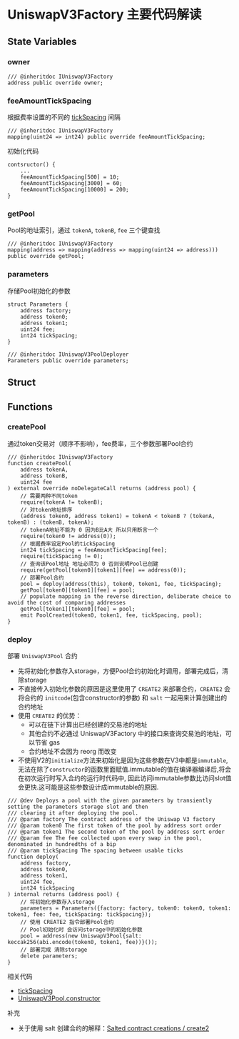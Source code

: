 # UniswapV3Factory 主要代码解读

## State Variables

### owner

```solidity
/// @inheritdoc IUniswapV3Factory
address public override owner;
```

### feeAmountTickSpacing

根据费率设置的不同的 [tickSpacing](./UniswapV3Pool.md#tickSpacing) 间隔

```solidity
/// @inheritdoc IUniswapV3Factory
mapping(uint24 => int24) public override feeAmountTickSpacing;
```

初始化代码

```solidity
contsructor() {
    ...
    feeAmountTickSpacing[500] = 10;
    feeAmountTickSpacing[3000] = 60;
    feeAmountTickSpacing[10000] = 200;
}
```

### getPool

Pool的地址索引，通过 `tokenA`, `tokenB`, `fee` 三个键查找

```solidity
/// @inheritdoc IUniswapV3Factory
mapping(address => mapping(address => mapping(uint24 => address))) public override getPool;
```

### parameters

存储Pool初始化的参数

```solidity
struct Parameters {
    address factory;
    address token0;
    address token1;
    uint24 fee;
    int24 tickSpacing;
}

/// @inheritdoc IUniswapV3PoolDeployer
Parameters public override parameters;
```

## Struct


## Functions

### createPool

通过token交易对（顺序不影响），fee费率，三个参数部署Pool合约

```solidity
/// @inheritdoc IUniswapV3Factory
function createPool(
    address tokenA,
    address tokenB,
    uint24 fee
) external override noDelegateCall returns (address pool) {
    // 需要两种不同token
    require(tokenA != tokenB);
    // 对token地址排序
    (address token0, address token1) = tokenA < tokenB ? (tokenA, tokenB) : (tokenB, tokenA);
    // tokenA地址不能为 0 因为B比A大 所以只用断言一个
    require(token0 != address(0));
    // 根据费率设定Pool的tickSpacing
    int24 tickSpacing = feeAmountTickSpacing[fee];
    require(tickSpacing != 0);
    // 查询该Pool地址 地址必须为 0 否则说明Pool已创建
    require(getPool[token0][token1][fee] == address(0));
    // 部署Pool合约
    pool = deploy(address(this), token0, token1, fee, tickSpacing);
    getPool[token0][token1][fee] = pool;
    // populate mapping in the reverse direction, deliberate choice to avoid the cost of comparing addresses
    getPool[token1][token0][fee] = pool;
    emit PoolCreated(token0, token1, fee, tickSpacing, pool);
}
```

### deploy

部署 `UniswapV3Pool` 合约

- 先将初始化参数存入storage，方便Pool合约初始化时调用，部署完成后，清除storage
- 不直接传入初始化参数的原因是这里使用了 `CREATE2` 来部署合约，`CREATE2` 会将合约的 `initcode`(包含constructor的参数) 和 `salt` 一起用来计算创建出的合约地址
- 使用 `CREATE2` 的优势：
  - 可以在链下计算出已经创建的交易池的地址
  - 其他合约不必通过 UniswapV3Factory 中的接口来查询交易池的地址，可以节省 gas
  - 合约地址不会因为 reorg 而改变
- 不使用V2的`initialize`方法来初始化是因为这些参数在V3中都是`immutable`,无法在除了`constructor`的函数里面赋值.immutable的值在编译器编译后,将会在初次运行时写入合约的运行时代码中, 因此访问immutable参数比访问slot值会更快.这可能是这些参数设计成immutable的原因.
```solidity
/// @dev Deploys a pool with the given parameters by transiently setting the parameters storage slot and then
/// clearing it after deploying the pool.
/// @param factory The contract address of the Uniswap V3 factory
/// @param token0 The first token of the pool by address sort order
/// @param token1 The second token of the pool by address sort order
/// @param fee The fee collected upon every swap in the pool, denominated in hundredths of a bip
/// @param tickSpacing The spacing between usable ticks
function deploy(
    address factory,
    address token0,
    address token1,
    uint24 fee,
    int24 tickSpacing
) internal returns (address pool) {
    // 将初始化参数存入storage
    parameters = Parameters({factory: factory, token0: token0, token1: token1, fee: fee, tickSpacing: tickSpacing});
    // 使用 CREATE2 指令部署Pool合约
    // Pool初始化时 会访问storage中的初始化参数
    pool = address(new UniswapV3Pool{salt: keccak256(abi.encode(token0, token1, fee))}());
    // 部署完成 清除storage
    delete parameters;
}
```

相关代码

- [tickSpacing](./UniswapV3Pool.md#tickSpacing)
- [UniswapV3Pool.constructor](./UniswapV3Pool.md#constructor)

补充

- 关于使用 salt 创建合约的解释：[Salted contract creations / create2](https://docs.soliditylang.org/en/latest/control-structures.html#salted-contract-creations-create2)
